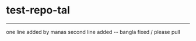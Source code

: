 # test-repo-tal


------------------------
one line added by manas
second line added -- bangla fixed / please pull